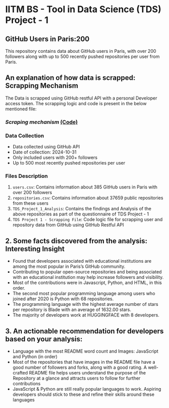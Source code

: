# IITM BS - Tool in Data Science (TDS) Project - 1
## GitHub Users in Paris:200

This repository contains data about GitHub users in Paris, with over 200 followers along with up to 500 recently pushed repositories per user from Paris.

## An explanation of how data is scrapped: Scrapping Mechanism

The Data is scrapped using GitHub restful API with a personal Developer access token. The scrapping logic and code is present in the below mentioned file:

### _Scraping mechanism_ <a href="">(Code)</a>

### Data Collection

- Data collected using GitHub API
- Date of collection: 2024-10-31
- Only included users with 200+ followers
- Up to 500 most recently pushed repositories per user

### Files Description

1. `users.csv`: Contains information about 385 GitHub users in Paris with over 200 followers
2. `repositories.csv`: Contains information about 37659 public repositories from these users
3. `TDS_Project_1_Analysis`: Contains the findings and Analysis of the above repositories as part of the questionnaire of TDS Project - 1
4. `TDS Project 1 - Scrapping File`: Code logic file for scrapping user and repository data from GitHub using GitHub Restful API

## 2. Some facts discovered from the analysis: Interesting Insight
- Found that developers associated with educational institutions are among the most popular in Paris’s GitHub community.
- Contributing to popular open-source repositories and being associated with an educational institution may help increase followers and visibility.
- Most of the contributions were in Javascript, Python, and HTML, in this order.
- The second most popular programming language among users who joined after 2020 is Python with 68 repositories.
- The programming language with the highest average number of stars per repository is Blade with an average of 1632.00 stars.
- The majority of developers work at HUGGINGFACE with 8 developers.

## 3. An actionable recommendation for developers based on your analysis:

- Language with the most README word count and Images: JavaScript and Python (in order)
- Most of the repositories that have images in the README file have a good number of followers and forks, along with a good rating. A well-crafted README file helps users understand the purpose of the Repository at a glance and attracts users to follow for further contributions
- JavaScript & Python are still really popular languages to work. Aspiring developers should stick to these and refine their skills around these languages
